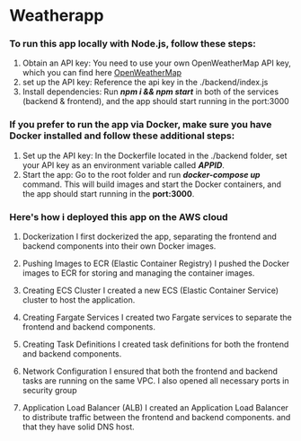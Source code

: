 # Weatherapp

### To run this app locally with Node.js, follow these steps:

1. Obtain an API key: You need to use your own OpenWeatherMap API key, which you can find here [OpenWeatherMap](https://openweathermap.org/)
2. set up the API key: Reference the api key in the ./backend/index.js 
3. Install dependencies: Run ***npm i && npm start*** in both of the services (backend & frontend), and the app should start running in the port:3000


   
### If you prefer to run the app via Docker, make sure you have Docker installed and follow these additional steps:

1. Set up the API key: In the Dockerfile located in the ./backend folder, set your API key as an environment variable called ***APPID***.
2. Start the app: Go to the root folder and run ***docker-compose up*** command. This will build images and start the Docker containers, and the app should start running in the **port:3000**.






### Here's how i deployed this app on the AWS cloud

1. Dockerization
I first dockerized the app, separating the frontend and backend components into their own Docker images.

2. Pushing Images to ECR (Elastic Container Registry)
I pushed the Docker images to ECR for storing and managing the container images.

3. Creating ECS Cluster
I created a new ECS (Elastic Container Service) cluster to host the application.

4. Creating Fargate Services
I created two Fargate services to separate the frontend and backend components.

5. Creating Task Definitions
I created task definitions for both the frontend and backend components.

6. Network Configuration
I ensured that both the frontend and backend tasks are running on the same VPC. I also opened all necessary ports in security group

7. Application Load Balancer (ALB)
I created an Application Load Balancer to distribute traffic between the frontend and backend components. and that they have solid DNS host.



